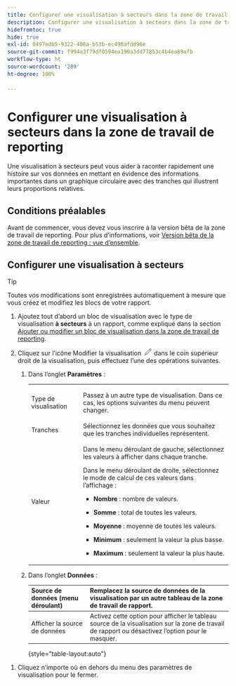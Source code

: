 ```yaml
---
title: Configurer une visualisation à secteurs dans la zone de travail de reporting
description: Configurer une visualisation à secteurs dans la zone de travail de reporting
hidefromtoc: true
hide: true
exl-id: 0497edb5-9322-406a-b53b-ec498afdd96e
source-git-commit: f994a3f79df0594ea190a3dd77853c4b4ea89afb
workflow-type: ht
source-wordcount: '289'
ht-degree: 100%

---
```


# Configurer une visualisation à secteurs dans la zone de travail de reporting

Une visualisation à secteurs peut vous aider à raconter rapidement une histoire sur vos données en mettant en évidence des informations importantes dans un graphique circulaire avec des tranches qui illustrent leurs proportions relatives.

## Conditions préalables

Avant de commencer, vous devez vous inscrire à la version bêta de la zone de travail de reporting. Pour plus d’informations, voir [Version bêta de la zone de travail de reporting : vue d’ensemble](/help/quicksilver/product-announcements/betas/canvas-dashboards-beta/reporting-canvas-beta-overview.md).

## Configurer une visualisation à secteurs

>[!TIP]
>
>Toutes vos modifications sont enregistrées automatiquement à mesure que vous créez et modifiez les blocs de votre rapport.

1. Ajoutez tout d’abord un bloc de visualisation avec le type de visualisation **à secteurs** à un rapport, comme expliqué dans la section [Ajouter ou modifier un bloc de visualisation dans la zone de travail de reporting](../../../reports-and-dashboards/reporting-canvas/visualization-blocks/add-or-edit-report-visualization.md).

1. Cliquez sur l’icône Modifier la visualisation ![](assets/edit-icon.png) dans le coin supérieur droit de la visualisation, puis effectuez l’une des opérations suivantes.

   1. Dans l’onglet **Paramètres** :

      <table style="table-layout:auto">
       <col>
       <col>
       <tbody>
        <tr>
         <td role="rowheader">Type de visualisation</td>
         <td><p>Passez à un autre type de visualisation. Dans ce cas, les options suivantes du menu peuvent changer.</p></td>
        </tr>
        <tr>
         <td role="rowheader">Tranches</td>
         <td>Sélectionnez les données que vous souhaitez que les tranches individuelles représentent.</td>
        </tr>
        <tr>
         <td role="rowheader">Valeur</td>
         <td><p>Dans le menu déroulant de gauche, sélectionnez les valeurs à afficher dans chaque tranche.</p><p>Dans le menu déroulant de droite, sélectionnez le mode de calcul de ces valeurs dans l’affichage :</p>
          <ul>
           <li><p><b>Nombre</b> : nombre de valeurs.</p></li>
           <li><p><b>Somme</b> : total de toutes les valeurs. </p></li>
           <li><p><b>Moyenne</b> : moyenne de toutes les valeurs.</p></li>
           <li><p><b>Minimum</b> : seulement la valeur la plus basse.</p></li>
           <li><p><b>Maximum</b> : seulement la valeur la plus haute.</p></li>
          </ul></td>
        </tr>
       </tbody>
      </table>

   1. Dans l’onglet **Données** :

      | Source de données (menu déroulant) | Remplacez la source de données de la visualisation par un autre tableau de la zone de travail de rapport. |
      |---|---|
      | Afficher la source de données | Activez cette option pour afficher le tableau source de la visualisation sur la zone de travail de rapport ou désactivez l’option pour le masquer. |

      {style="table-layout:auto"}

<!--   
      NOLAN-FLAG: convert table to html. 
      -->

1. Cliquez n’importe où en dehors du menu des paramètres de visualisation pour le fermer.
